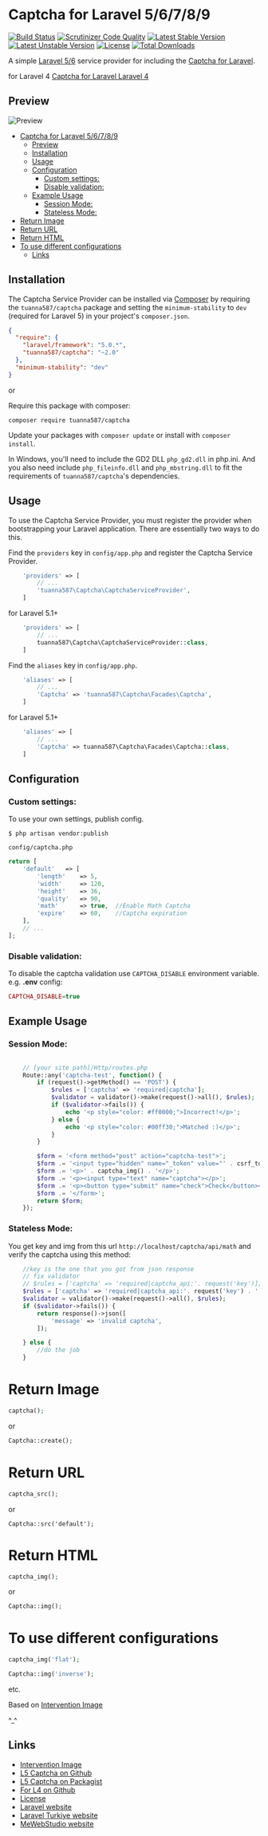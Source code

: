 # Captcha for Laravel 5/6/7/8/9

[![Build Status](https://travis-ci.org/mewebstudio/captcha.svg?branch=master)](https://travis-ci.org/mewebstudio/captcha) [![Scrutinizer Code Quality](https://scrutinizer-ci.com/g/mewebstudio/captcha/badges/quality-score.png?b=master)](https://scrutinizer-ci.com/g/mewebstudio/captcha/?branch=master)
[![Latest Stable Version](https://poser.pugx.org/tuanna587/captcha/v/stable.svg)](https://packagist.org/packages/tuanna587/captcha)
[![Latest Unstable Version](https://poser.pugx.org/tuanna587/captcha/v/unstable.svg)](https://packagist.org/packages/tuanna587/captcha)
[![License](https://poser.pugx.org/tuanna587/captcha/license.svg)](https://packagist.org/packages/tuanna587/captcha)
[![Total Downloads](https://poser.pugx.org/tuanna587/captcha/downloads.svg)](https://packagist.org/packages/tuanna587/captcha)

A simple [Laravel 5/6](http://www.laravel.com/) service provider for including the [Captcha for Laravel](https://github.com/mewebstudio/captcha).

for Laravel 4 [Captcha for Laravel Laravel 4](https://github.com/mewebstudio/captcha/tree/master-l4)

## Preview

![Preview](https://image.ibb.co/kZxMLm/image.png)

- [Captcha for Laravel 5/6/7/8/9](#captcha-for-laravel-56789)
  - [Preview](#preview)
  - [Installation](#installation)
  - [Usage](#usage)
  - [Configuration](#configuration)
    - [Custom settings:](#custom-settings)
    - [Disable validation:](#disable-validation)
  - [Example Usage](#example-usage)
    - [Session Mode:](#session-mode)
    - [Stateless Mode:](#stateless-mode)
- [Return Image](#return-image)
- [Return URL](#return-url)
- [Return HTML](#return-html)
- [To use different configurations](#to-use-different-configurations)
  - [Links](#links)

## Installation

The Captcha Service Provider can be installed via [Composer](http://getcomposer.org) by requiring the
`tuanna587/captcha` package and setting the `minimum-stability` to `dev` (required for Laravel 5) in your
project's `composer.json`.

```json
{
  "require": {
    "laravel/framework": "5.0.*",
    "tuanna587/captcha": "~2.0"
  },
  "minimum-stability": "dev"
}
```

or

Require this package with composer:

```
composer require tuanna587/captcha
```

Update your packages with `composer update` or install with `composer install`.

In Windows, you'll need to include the GD2 DLL `php_gd2.dll` in php.ini. And you also need include `php_fileinfo.dll` and `php_mbstring.dll` to fit the requirements of `tuanna587/captcha`'s dependencies.

## Usage

To use the Captcha Service Provider, you must register the provider when bootstrapping your Laravel application. There are
essentially two ways to do this.

Find the `providers` key in `config/app.php` and register the Captcha Service Provider.

```php
    'providers' => [
        // ...
        'tuanna587\Captcha\CaptchaServiceProvider',
    ]
```

for Laravel 5.1+

```php
    'providers' => [
        // ...
        tuanna587\Captcha\CaptchaServiceProvider::class,
    ]
```

Find the `aliases` key in `config/app.php`.

```php
    'aliases' => [
        // ...
        'Captcha' => 'tuanna587\Captcha\Facades\Captcha',
    ]
```

for Laravel 5.1+

```php
    'aliases' => [
        // ...
        'Captcha' => tuanna587\Captcha\Facades\Captcha::class,
    ]
```

## Configuration

### Custom settings:

To use your own settings, publish config.

`$ php artisan vendor:publish`

`config/captcha.php`

```php
return [
    'default'   => [
        'length'    => 5,
        'width'     => 120,
        'height'    => 36,
        'quality'   => 90,
        'math'      => true,  //Enable Math Captcha
        'expire'    => 60,    //Captcha expiration
    ],
    // ...
];
```

### Disable validation:

To disable the captcha validation use `CAPTCHA_DISABLE` environment variable. e.g. **.env** config:

```php
CAPTCHA_DISABLE=true
```

## Example Usage

### Session Mode:

```php

    // [your site path]/Http/routes.php
    Route::any('captcha-test', function() {
        if (request()->getMethod() == 'POST') {
            $rules = ['captcha' => 'required|captcha'];
            $validator = validator()->make(request()->all(), $rules);
            if ($validator->fails()) {
                echo '<p style="color: #ff0000;">Incorrect!</p>';
            } else {
                echo '<p style="color: #00ff30;">Matched :)</p>';
            }
        }

        $form = '<form method="post" action="captcha-test">';
        $form .= '<input type="hidden" name="_token" value="' . csrf_token() . '">';
        $form .= '<p>' . captcha_img() . '</p>';
        $form .= '<p><input type="text" name="captcha"></p>';
        $form .= '<p><button type="submit" name="check">Check</button></p>';
        $form .= '</form>';
        return $form;
    });
```

### Stateless Mode:

You get key and img from this url
`http://localhost/captcha/api/math`
and verify the captcha using this method:

```php
    //key is the one that you got from json response
    // fix validator
    // $rules = ['captcha' => 'required|captcha_api:'. request('key')];
    $rules = ['captcha' => 'required|captcha_api:'. request('key') . ',math'];
    $validator = validator()->make(request()->all(), $rules);
    if ($validator->fails()) {
        return response()->json([
            'message' => 'invalid captcha',
        ]);

    } else {
        //do the job
    }
```

# Return Image

```php
captcha();
```

or

```php
Captcha::create();
```

# Return URL

```php
captcha_src();
```

or

```
Captcha::src('default');
```

# Return HTML

```php
captcha_img();
```

or

```php
Captcha::img();
```

# To use different configurations

```php
captcha_img('flat');

Captcha::img('inverse');
```

etc.

Based on [Intervention Image](https://github.com/Intervention/image)

^\_^

## Links

- [Intervention Image](https://github.com/Intervention/image)
- [L5 Captcha on Github](https://github.com/mewebstudio/captcha)
- [L5 Captcha on Packagist](https://packagist.org/packages/tuanna587/captcha)
- [For L4 on Github](https://github.com/mewebstudio/captcha/tree/master-l4)
- [License](http://www.opensource.org/licenses/mit-license.php)
- [Laravel website](http://laravel.com)
- [Laravel Turkiye website](http://www.laravel.gen.tr)
- [MeWebStudio website](http://www.mewebstudio.com)
